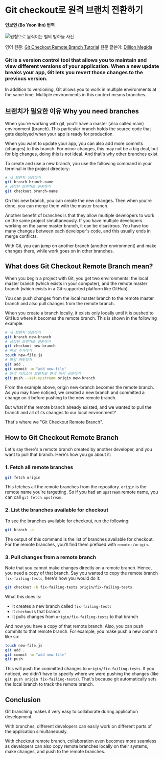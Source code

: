 # Git checkout로 원격 브랜치 전환하기 
#### 인보연 (Bo Yeon Ihn) 번역

![원형으로 움직이는 별의 밤하늘 사진 ](https://cdn-media-2.freecodecamp.org/w1280/5ffda02d75d5f706921cc25f.jpg)

영어 원문: [Git Checkout Remote Branch Tutorial](https://www.freecodecamp.org/news/git-checkout-remote-branch-tutorial/)
원문 글쓴이: [Dillion Megida](https://www.freecodecamp.org/news/author/dillionmegida/)

### Git is a version control tool that allows you to maintain and view different versions of your application. When a new update breaks your app, Git lets you revert those changes to the previous version.

In addition to versioning, Git allows you to work in multiple environments at the same time. Multiple environments in this context means branches.

## 브랜치가 필요한 이유 Why you need branches
When you're working with git, you'll have a master (also called main) environment (branch). This particular branch holds the source code that gets deployed when your app is ready for production.

When you want to update your app, you can also add more commits (changes) to this branch. For minor changes, this may not be a big deal, but for big changes, doing this is not ideal. And that's why other branches exist.

To create and use a new branch, you use the following command in your terminal in the project directory:

```bash
# 새 브랜치 생성하기 
git branch branch-name
# 생성된 브랜치로 전환하기 
git checkout branch-name
```

On this new branch, you can create the new changes. Then when you're done, you can merge them with the master branch.

Another benefit of branches is that they allow multiple developers to work on the same project simultaneously. If you have multiple developers working on the same master branch, it can be disastrous. You have too many changes between each developer's code, and this usually ends in merge conflicts.

With Git, you can jump on another branch (another environment) and make changes there, while work goes on in other branches.

## What does Git Checkout Remote Branch mean?
When you begin a project with Git, you get two environments: the local master branch (which exists in your computer), and the remote master branch (which exists in a Git-supported platform like GitHub).

You can push changes from the local master branch to the remote master branch and also pull changes from the remote branch.

When you create a branch locally, it exists only locally until it is pushed to GitHub where it becomes the remote branch. This is shown in the following example:

```bash
# 새 브랜치 생성하기 
git branch new-branch
# 생성된 브랜치로 전환하기 
git checkout new-branch
# 파일 추가하기 
touch new-file.js
# 파일 커밋하기 
git add .
git commit -m "add new file"
# 원격 저장소의 브랜치로 변경 이력 공유하기 
git push --set-upstream origin new-branch
```

From the example above, origin new-branch becomes the remote branch. As you may have noticed, we created a new branch and committed a change on it before pushing to the new remote branch.

But what if the remote branch already existed, and we wanted to pull the branch and all of its changes to our local environment?

That's where we "Git Checkout Remote Branch".

## How to Git Checkout Remote Branch
Let's say there's a remote branch created by another developer, and you want to pull that branch. Here's how you go about it:

### 1. Fetch all remote branches
```bash
git fetch origin
```
This fetches all the remote branches from the repository. `origin` is the remote name you're targetting. So if you had an `upstream` remote name, you can call `git fetch upstream`.

### 2. List the branches available for checkout
To see the branches available for checkout, run the following:

```bash
git branch -a
```

The output of this command is the list of branches available for checkout. For the remote branches, you'll find them prefixed with `remotes/origin`.

### 3. Pull changes from a remote branch
Note that you cannot make changes directly on a remote branch. Hence, you need a copy of that branch. Say you wanted to copy the remote branch `fix-failing-tests`, here's how you would do it:

```bash
git checkout -b fix-failing-tests origin/fix-failing-tests
```

What this does is:

- it creates a new branch called `fix-failing-tests`
- it `checkout`s that branch
- it pulls changes from `origin/fix-failing-tests` to that branch

And now you have a copy of that remote branch. Also, you can push commits to that remote branch. For example, you make push a new commit like so:

```bash
touch new-file.js
git add .
git commit -m "add new file"
git push
```

This will push the committed changes to `origin/fix-failing-tests`. If you noticed, we didn't have to specify where we were pushing the changes (like `git push origin fix-failing-tests`). That's because git automatically sets the local branch to track the remote branch.

## Conclusion
Git branching makes it very easy to collaborate during application development.

With branches, different developers can easily work on different parts of the application simultaneously.

With checkout remote branch, collaboration even becomes more seamless as developers can also copy remote branches locally on their systems, make changes, and push to the remote branches.